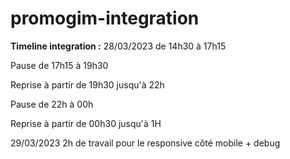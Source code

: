 # promogim-integration

**Timeline integration :**
28/03/2023 de 14h30 à 17h15

Pause de 17h15 à 19h30

Reprise à partir de 19h30 jusqu'à 22h

Pause de 22h à 00h

Reprise à partir de 00h30 jusqu'à 1H

29/03/2023 2h de travail pour le responsive côté mobile + debug 




